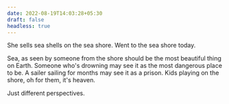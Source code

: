 ```yaml
---
date: 2022-08-19T14:03:28+05:30
draft: false
headless: true
---
```


She sells sea shells on the sea shore. Went to the sea shore today. 

Sea, as seen by someone from the shore should be the most beautiful thing on
Earth. Someone who's drowning may see it as the most dangerous place to be. A
sailer sailing for months may see it as a prison. Kids playing on the shore, oh
for them, it's heaven.

Just different perspectives.